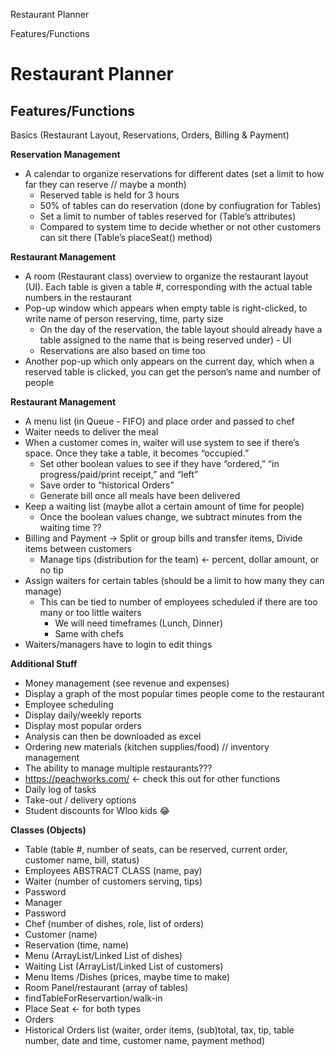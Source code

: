 Restaurant Planner

Features/Functions

# Restaurant Planner

## Features/Functions


Basics (Restaurant Layout, Reservations, Orders, Billing & Payment)

**Reservation Management**
- A calendar to organize reservations for different dates (set a limit to how far they can reserve // maybe a month)
    - Reserved table is held for 3 hours
    - 50% of tables can do reservation (done by confiugration for Tables)
    - Set a limit to number of tables reserved for (Table’s attributes)
    - Compared to system time to decide whether or not other customers can sit there (Table’s placeSeat() method)

**Restaurant Management**
- A room (Restaurant class) overview to organize the restaurant layout (UI). Each table is given a table #, corresponding with the actual table numbers in the restaurant
- Pop-up window which appears when empty table is right-clicked, to write name of person reserving, time, party size
    - On the day of the reservation, the table layout should already have a table assigned to the name that is being reserved under) - UI
    - Reservations are also based on time too
- Another pop-up which only appears on the current day, which when a reserved table is clicked, you can get the person’s name and number of people

**Restaurant Management**
- A menu list (in Queue - FIFO) and place order and passed to chef
- Waiter needs to deliver the meal
- When a customer comes in, waiter will use system to see if there’s space. Once they take a table, it becomes “occupied.”
    - Set other boolean values to see if they have “ordered,” “in progress/paid/print receipt,” and “left”
    - Save order to “historical Orders”
    - Generate bill once all meals have been delivered
- Keep a waiting list (maybe allot a certain amount of time for people)
    - Once the boolean values change, we subtract minutes from the waiting time ??
- Billing and Payment → Split or group bills and transfer items, Divide items between customers
    - Manage tips (distribution for the team) ← percent, dollar amount, or no tip
- Assign waiters for certain tables (should be a limit to how many they can manage)
    - This can be tied to number of employees scheduled if there are too many or too little waiters
        - We will need timeframes (Lunch, Dinner)
        - Same with chefs
- Waiters/managers have to login to edit things

**Additional Stuff**
- Money management (see revenue and expenses)
- Display a graph of the most popular times people come to the restaurant
- Employee scheduling
- Display daily/weekly reports
- Display most popular orders
- Analysis can then be downloaded as excel
- Ordering new materials (kitchen supplies/food) // inventory management
- The ability to manage multiple restaurants???
- https://peachworks.com/ ← check this out for other functions
- Daily log of tasks
- Take-out / delivery options
- Student discounts for Wloo kids 😂

**Classes (Objects)**
- Table (table #, number of seats, can be reserved, current order, customer name, bill, status)
- Employees ABSTRACT CLASS (name, pay)
- Waiter (number of customers serving, tips)
- Password
- Manager
- Password
- Chef (number of dishes, role, list of orders)
- Customer (name)
- Reservation (time, name)
- Menu (ArrayList/Linked List of dishes)
- Waiting List (ArrayList/Linked List of customers)
- Menu Items /Dishes (prices, maybe time to make)
- Room Panel/restaurant (array of tables)
- findTableForReservartion/walk-in
- Place Seat ← for both types
- Orders
- Historical Orders list (waiter, order items, (sub)total, tax,  tip, table number, date and time, customer name, payment method)









